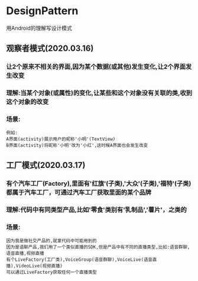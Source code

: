 # DesignPattern
用Android的理解写设计模式
## 观察者模式(2020.03.16)
### 让2个原来不相关的界面,因为某个数据(或其他)发生变化,让2个界面发生改变
### 理解:当某个对象(或属性)的变化,让某些和这个对象没有关联的类,收到这个对象的改变
### 场景:
```
例如:
A界面(activity)展示用户的昵称'小明'(TextView)
B界面(activity)将昵称'小明'改为'小红',这时候A界面也会发生改变
```
## 工厂模式(2020.03.17)
### 有个汽车工厂(Factory),里面有'红旗'(子类),'大众'(子类),'福特'(子类)都属于汽车工厂，可通过汽车工厂获取里面的某个品牌
### 理解:代码中有同类型产品,比如'零食'类别有'乳制品','薯片'，之类的
### 场景:
```
因为我是做社交产品的,就拿代码中可能用到的
因为是语聊产品,我们用了一个类似直播的SDK,但是产品中有不同的直播类型,比如:语音群聊,语音直播,视频直播
有个LiveFactory(工厂类),VoiceGroup(语音群聊),VoiceLive(语音直播),VideoLive(视频直播)
可以通过LiveFactory获取任何一个直播类型
```


